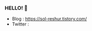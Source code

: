 ### HELLO! 👋
- Blog : https://sol-reshur.tistory.com/
- Twitter : 



<!-- 
![Reshur's GitHub stats](https://github-readme-stats.vercel.app/api?username=sol-reshur&show_icons=true&theme=radical)
-->
